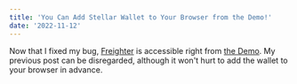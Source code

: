 ```yaml
---
title: 'You Can Add Stellar Wallet to Your Browser from the Demo!'
date: '2022-11-12'
---
```


Now that I fixed my bug, [Freighter](https://www.freighter.app/) is accessible right from [the Demo](https://aim-753.pages.dev/shex-join). My previous post can be disregarded, although it won't hurt to add the wallet to your browser in advance.
